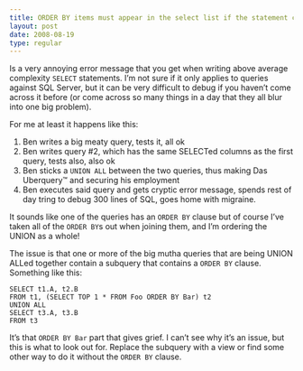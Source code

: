 ```yaml
---
title: ORDER BY items must appear in the select list if the statement contains a UNION operator
layout: post
date: 2008-08-19
type: regular
---
```


Is a very annoying error message that you get when writing above average complexity `SELECT` statements. I’m not sure if it only applies to queries against SQL Server, but it can be very difficult to debug if you haven’t come across it before (or come across so many things in a day that they all blur into one big problem).

For me at least it happens like this:

1. Ben writes a big meaty query, tests it, all ok
2. Ben writes query #2, which has the same SELECTed columns as the first query, tests also, also ok
3. Ben sticks a `UNION ALL` between the two queries, thus making Das Uberquery&trade; and securing his employment
4. Ben executes said query and gets cryptic error message, spends rest of day tring to debug 300 lines of SQL, goes home with migraine.

It sounds like one of the queries has an `ORDER BY` clause but of course I’ve taken all of the `ORDER BY`s out when joining them, and I’m ordering the UNION as a whole!

The issue is that one or more of the big mutha queries that are being UNION ALLed together contain a subquery that contains a `ORDER BY` clause. Something like this:

    SELECT t1.A, t2.B
    FROM t1, (SELECT TOP 1 * FROM Foo ORDER BY Bar) t2
    UNION ALL
    SELECT t3.A, t3.B
    FROM t3

It’s that `ORDER BY Bar` part that gives grief. I can’t see why it’s an issue, but this is what to look out for. Replace the subquery with a view or find some other way to do it without the `ORDER BY` clause.

